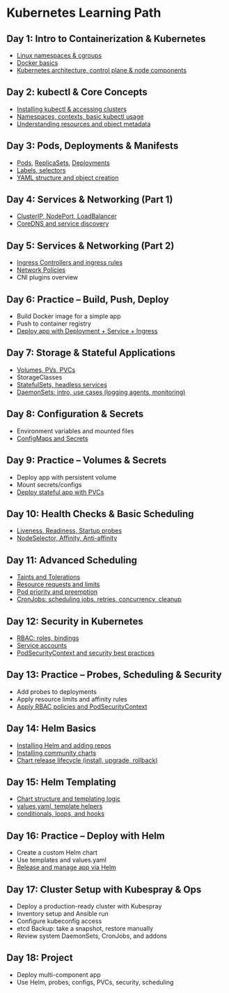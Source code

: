 # Kubernetes Learning Path

## Day 1: Intro to Containerization & Kubernetes
- [Linux namespaces & cgroups](./1/ns_cgroups.md)
- [Docker basics](./1/docker.md)
- [Kubernetes architecture, control plane & node components](./1/arch.md)

## Day 2: kubectl & Core Concepts
- [Installing kubectl & accessing clusters](./2/kubectl.md)
- [Namespaces, contexts, basic kubectl usage](https://kubernetes.io/docs/reference/kubectl/quick-reference/#:~:text=kubectl%20%2DA-,Kubectl%20context%20and%20configuration,-Set%20which%20Kubernetes)
- [Understanding resources and object metadata](https://kubernetes.io/docs/reference/kubectl/quick-reference/#:~:text=special%2Duser%3ANoSchedule-,Resource%20types,-List%20all%20supported)

## Day 3: Pods, Deployments & Manifests
- [Pods](./3/pods.md), [ReplicaSets](https://kubernetes.io/docs/concepts/workloads/controllers/replicaset/), [Deployments](./3/deployments.md)
- [Labels, selectors](./3/labels.md)
- [YAML structure and object creation](./3/yaml.md)

## Day 4: Services & Networking (Part 1)
- [ClusterIP, NodePort, LoadBalancer](./4/service.md)
- [CoreDNS and service discovery](./4/coredns.md)

## Day 5: Services & Networking (Part 2)
- [Ingress Controllers and ingress rules](./5/ingress.md)
- [Network Policies](./5/policy.md)
- CNI plugins overview

## Day 6: Practice – Build, Push, Deploy
- Build Docker image for a simple app
- Push to container registry
- [Deploy app with Deployment + Service + Ingress](./6/tasks.md)

## Day 7: Storage & Stateful Applications
- [Volumes, PVs, PVCs](./7/volume.md)
- StorageClasses
- [StatefulSets, headless services](./7/statefulset.md)
- [DaemonSets: intro, use cases (logging agents, monitoring)](./7/daemonset.md)

## Day 8: Configuration & Secrets
- Environment variables and mounted files
- [ConfigMaps and Secrets](./8/secrets.md)

## Day 9: Practice – Volumes & Secrets
- Deploy app with persistent volume
- Mount secrets/configs
- [Deploy stateful app with PVCs](./9/tasks.md)

## Day 10: Health Checks & Basic Scheduling
- [Liveness, Readiness, Startup probes](./10/probes.md)
- [NodeSelector, Affinity, Anti-affinity](./10/scheduler.md)

## Day 11: Advanced Scheduling
- [Taints and Tolerations](/11/taint.md)
- [Resource requests and limits](./11/limits.md)
- [Pod priority and preemption](/11/priority.md)
- [CronJobs: scheduling jobs, retries, concurrency, cleanup](/11/crons.md)

## Day 12: Security in Kubernetes
- [RBAC: roles, bindings](./12/rbac.md)
- [Service accounts](./12/sa.md)
- [PodSecurityContext and security best practices](./12/pod_security.md)

## Day 13: Practice – Probes, Scheduling & Security
- Add probes to deployments
- Apply resource limits and affinity rules
- [Apply RBAC policies and PodSecurityContext](./13/practice.md)

## Day 14: Helm Basics
- [Installing Helm and adding repos](./14/install.md)
- [Installing community charts](./14/community.md)
- [Chart release lifecycle (install, upgrade, rollback)](./14/life.md)

## Day 15: Helm Templating
- [Chart structure and templating logic](./15/structure.md)
- [values.yaml, template helpers](./15/values.md)
- [conditionals, loops, and hooks](./15/hooks.md)

## Day 16: Practice – Deploy with Helm
- Create a custom Helm chart
- Use templates and values.yaml
- [Release and manage app via Helm](./16/practice.md)

## Day 17: Cluster Setup with Kubespray & Ops
- Deploy a production-ready cluster with Kubespray
- Inventory setup and Ansible run
- Configure kubeconfig access
- etcd Backup: take a snapshot, restore manually
- Review system DaemonSets, CronJobs, and addons

## Day 18: Project
- Deploy multi-component app
- Use Helm, probes, configs, PVCs, security, scheduling


